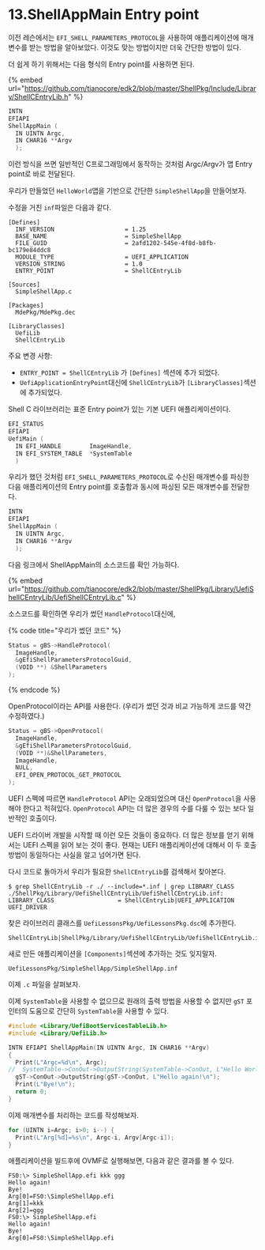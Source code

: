 # 13.ShellAppMain Entry point

이전 레슨에서는 `EFI_SHELL_PARAMETERS_PROTOCOL`을 사용하여 애플리케이션에 매개변수를 받는 방법을 알아보았다. 이것도 맞는 방법이지만 더욱 간단한 방법이 있다.

더 쉽게 하기 위해서는 다음 형식의 Entry point를 사용하면 된다.

{% embed url="https://github.com/tianocore/edk2/blob/master/ShellPkg/Include/Library/ShellCEntryLib.h" %}

```c
INTN
EFIAPI
ShellAppMain (
  IN UINTN Argc,
  IN CHAR16 **Argv
  );
```

이런 방식을 쓰면 일반적인 C프로그래밍에서 동작하는 것처럼 Argc/Argv가 앱 Entry point로 바로 전달된다.

우리가 만들었던 `HelloWorld`앱을 기반으로 간단한 `SimpleShellApp`을 만들어보자.

수정을 거친 `inf`파일은 다음과 같다.

```
[Defines]
  INF_VERSION                    = 1.25
  BASE_NAME                      = SimpleShellApp
  FILE_GUID                      = 2afd1202-545e-4f8d-b8fb-bc179e84ddc8
  MODULE_TYPE                    = UEFI_APPLICATION
  VERSION_STRING                 = 1.0
  ENTRY_POINT                    = ShellCEntryLib

[Sources]
  SimpleShellApp.c

[Packages]
  MdePkg/MdePkg.dec

[LibraryClasses]
  UefiLib
  ShellCEntryLib
```

주요 변경 사항:

* `ENTRY_POINT = ShellCEntryLib` 가 `[Defines]` 섹션에 추가 되었다.
* `UefiApplicationEntryPoint`대신에 `ShellCEntryLib`가 `[LibraryClasses]`섹션에 추가되었다.

Shell C 라이브러리는 표준 Entry point가 있는 기본 UEFI 애플리케이션이다.

```c
EFI_STATUS
EFIAPI
UefiMain (
  IN EFI_HANDLE        ImageHandle,
  IN EFI_SYSTEM_TABLE  *SystemTable
  )
```

우리가 했던 것처럼 `EFI_SHELL_PARAMETERS_PROTOCOL`로 수신된 매개변수를 파싱한 다음 애플리케이션의 Entry point를 호출함과 동시에 파싱된 모든 매개변수를 전달한다.

```c
INTN
EFIAPI
ShellAppMain (
  IN UINTN Argc,
  IN CHAR16 **Argv
  );
```

다음 링크에서 ShellAppMain의 소스코드를 확인 가능하다.

{% embed url="https://github.com/tianocore/edk2/blob/master/ShellPkg/Library/UefiShellCEntryLib/UefiShellCEntryLib.c" %}

소스코드를 확인하면 우리가 썼던 `HandleProtocol`대신에,

{% code title="우리가 썼던 코드" %}
```c
Status = gBS->HandleProtocol(
  ImageHandle,
  &gEfiShellParametersProtocolGuid,
  (VOID **) &ShellParameters
);
```
{% endcode %}

OpenProtocol이라는 API를 사용한다. (우리가 썼던 것과 비교 가능하게 코드를 약간 수정하였다.)

```c
Status = gBS->OpenProtocol(
  ImageHandle,
  &gEfiShellParametersProtocolGuid,
  (VOID **)&ShellParameters,
  ImageHandle,
  NULL,
  EFI_OPEN_PROTOCOL_GET_PROTOCOL
);
```

UEFI 스펙에 따르면 `HandleProtocol` API는 오래되었으며 대신 `OpenProtocol`을 사용해야 한다고 적혀있다. `OpenProtocol` API는 더 많은 경우의 수를 다룰 수 있는 보다 일반적인 호출이다.

UEFI 드라이버 개발을 시작할 때 이런 모든 것들이 중요하다. 더 많은 정보를 얻기 위해서는 UEFI 스펙을 읽어 보는 것이 좋다. 현재는 UEFI 애플리케이션에 대해서 이 두 호출 방법이 동일하다는 사실을 알고 넘어가면 된다.

다시 코드로 돌아가서 우리가 필요한 `ShellCEntryLib`를 검색해서 찾아본다.

```shell
$ grep ShellCEntryLib -r ./ --include=*.inf | grep LIBRARY_CLASS
./ShellPkg/Library/UefiShellCEntryLib/UefiShellCEntryLib.inf:  LIBRARY_CLASS                  = ShellCEntryLib|UEFI_APPLICATION UEFI_DRIVER
```

찾은 라이브러리 클래스를 `UefiLessonsPkg/UefiLessonsPkg.dsc`에 추가한다.

```
ShellCEntryLib|ShellPkg/Library/UefiShellCEntryLib/UefiShellCEntryLib.inf
```

새로 만든 애플리케이션을 `[Components]`섹션에 추가하는 것도 잊지말자.

```
UefiLessonsPkg/SimpleShellApp/SimpleShellApp.inf
```

이제 `.c` 파일을 살펴보자.

이제 `SystemTable`을 사용할 수 없으므로 원래의 출력 방법을 사용할 수 없지만 `gST` 포인터의 도움으로 간단히 `SystemTable`을 사용할 수 있다.

```c
#include <Library/UefiBootServicesTableLib.h>
#include <Library/UefiLib.h>

INTN EFIAPI ShellAppMain(IN UINTN Argc, IN CHAR16 **Argv)
{
  Print(L"Argc=%d\n", Argc);
//  SystemTable->ConOut->OutputString(SystemTable->ConOut, L"Hello World!\n");
  gST->ConOut->OutputString(gST->ConOut, L"Hello again!\n");
  Print(L"Bye!\n");
  return 0;
}
```

이제 매개변수를 처리하는 코드를 작성해보자.

```c
for (UINTN i=Argc; i>0; i--) {
  Print(L"Arg[%d]=%s\n", Argc-i, Argv[Argc-i]);
}
```

애플리케이션을 빌드후에 OVMF로 실행해보면, 다음과 같은 결과를 볼 수 있다.

```shell
FS0:\> SimpleShellApp.efi kkk ggg
Hello again!
Bye!
Arg[0]=FS0:\SimpleShellApp.efi
Arg[1]=kkk
Arg[2]=ggg
FS0:\> SimpleShellApp.efi
Hello again!
Bye!
Arg[0]=FS0:\SimpleShellApp.efi
```
